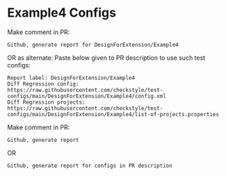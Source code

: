 # Example4 Configs
Make comment in PR:
```
Github, generate report for DesignForExtension/Example4
```
OR as alternate:
Paste below given to PR description to use such test configs:
```
Report label: DesignForExtension/Example4
Diff Regression config: https://raw.githubusercontent.com/checkstyle/test-configs/main/DesignForExtension/Example4/config.xml
Diff Regression projects: https://raw.githubusercontent.com/checkstyle/test-configs/main/DesignForExtension/Example4/list-of-projects.properties
```
Make comment in PR:
```
Github, generate report
```
OR
```
Github, generate report for configs in PR description
```

